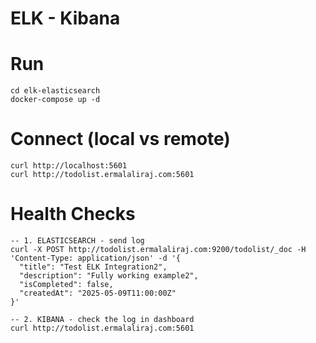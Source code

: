 # ELK - Kibana

# Run
    cd elk-elasticsearch
	docker-compose up -d

# Connect (local vs remote)
	curl http://localhost:5601
    curl http://todolist.ermalaliraj.com:5601

# Health Checks
    -- 1. ELASTICSEARCH - send log
	curl -X POST http://todolist.ermalaliraj.com:9200/todolist/_doc -H 'Content-Type: application/json' -d '{
      "title": "Test ELK Integration2",
      "description": "Fully working example2",
      "isCompleted": false,
      "createdAt": "2025-05-09T11:00:00Z"
    }'

    -- 2. KIBANA - check the log in dashboard
    curl http://todolist.ermalaliraj.com:5601